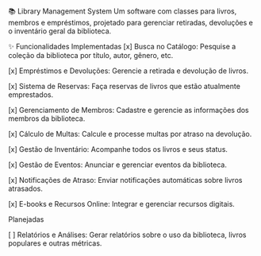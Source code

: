 📚 Library Management System
Um software com classes para livros, membros e empréstimos, projetado para gerenciar retiradas, devoluções e o inventário geral da biblioteca.

✨ Funcionalidades
Implementadas
[x] Busca no Catálogo: Pesquise a coleção da biblioteca por título, autor, gênero, etc.

[x] Empréstimos e Devoluções: Gerencie a retirada e devolução de livros.

[x] Sistema de Reservas: Faça reservas de livros que estão atualmente emprestados.

[x] Gerenciamento de Membros: Cadastre e gerencie as informações dos membros da biblioteca.

[x] Cálculo de Multas: Calcule e processe multas por atraso na devolução.

[x] Gestão de Inventário: Acompanhe todos os livros e seus status.

[x] Gestão de Eventos: Anunciar e gerenciar eventos da biblioteca.

[x] Notificações de Atraso: Enviar notificações automáticas sobre livros atrasados.

[x] E-books e Recursos Online: Integrar e gerenciar recursos digitais.

Planejadas

[ ] Relatórios e Análises: Gerar relatórios sobre o uso da biblioteca, livros populares e outras métricas.
